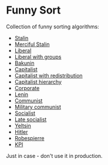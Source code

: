 # Funny Sort

Collection of funny sorting algorithms:
* [Stalin](stalin.go)
* [Merciful Stalin](merciful_stalin.go)
* [Liberal](liberal.go)
* [Liberal with groups](liberal_with_groups.go)
* [Bakunin](bakunin.go)
* [Capitalist](capitalist.go)
* [Capitalist with redistribution](capitalist_with_redistribution.go)
* [Capitalist hierarchy](capitalist_hierarchy.go)
* [Corporate](corporate.go)
* [Lenin](lenin.go)
* [Communist](communist.go)
* [Military communist](military_communist.go)
* [Socialist](socialist.go)
* [Late socialist](late_socialist.go)
* [Yeltsin](yeltsin.go)
* [Hitler](hitler.go)
* [Robespierre](robespierre.go)
* [KPI](kpi.go)

Just in case - don't use it in production.
